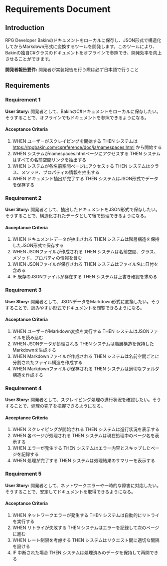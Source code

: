 # Requirements Document

## Introduction

RPG Developer Bakinのドキュメントをローカルに保存し、JSON形式で構造化してからMarkdown形式に変換するツールを開発します。このツールにより、Bakinの独自C#クラスのドキュメントをオフラインで参照でき、開発効率を向上させることができます。

**開発者報告要件:** 開発者が実装報告を行う際は必ず日本語で行うこと

## Requirements

### Requirement 1

**User Story:** 開発者として、BakinのC#ドキュメントをローカルに保存したい。そうすることで、オフラインでもドキュメントを参照できるようになる。

#### Acceptance Criteria

1. WHEN ユーザーがスクレイピングを開始する THEN システムは https://rpgbakin.com/csreference/doc/ja/namespaces.html から開始する
2. WHEN システムがnamespaces.htmlページにアクセスする THEN システムはすべての名前空間リンクを抽出する
3. WHEN システムが各名前空間ページにアクセスする THEN システムはクラス、メソッド、プロパティの情報を抽出する
4. WHEN ドキュメント抽出が完了する THEN システムはJSON形式でデータを保存する

### Requirement 2

**User Story:** 開発者として、抽出したドキュメントをJSON形式で保存したい。そうすることで、構造化されたデータとして後で処理できるようになる。

#### Acceptance Criteria

1. WHEN ドキュメントデータが抽出される THEN システムは階層構造を保持したJSON形式で保存する
2. WHEN JSONファイルが作成される THEN システムは名前空間、クラス、メソッド、プロパティの情報を含む
3. WHEN JSONファイルが保存される THEN システムはファイル名に日付を含める
4. IF 既存のJSONファイルが存在する THEN システムは上書き確認を求める

### Requirement 3

**User Story:** 開発者として、JSONデータをMarkdown形式に変換したい。そうすることで、読みやすい形式でドキュメントを閲覧できるようになる。

#### Acceptance Criteria

1. WHEN ユーザーがMarkdown変換を実行する THEN システムはJSONファイルを読み込む
2. WHEN JSONデータが処理される THEN システムは階層構造を保持したMarkdownを生成する
3. WHEN Markdownファイルが作成される THEN システムは名前空間ごとに分割されたファイル構造を作成する
4. WHEN Markdownファイルが保存される THEN システムは適切なフォルダ構造を作成する

### Requirement 4

**User Story:** 開発者として、スクレイピング処理の進行状況を確認したい。そうすることで、処理の完了を把握できるようになる。

#### Acceptance Criteria

1. WHEN スクレイピングが開始される THEN システムは進行状況を表示する
2. WHEN 各ページが処理される THEN システムは現在処理中のページ名を表示する
3. WHEN エラーが発生する THEN システムはエラー内容とスキップしたページを記録する
4. WHEN 処理が完了する THEN システムは処理結果のサマリーを表示する

### Requirement 5

**User Story:** 開発者として、ネットワークエラーや一時的な障害に対応したい。そうすることで、安定してドキュメントを取得できるようになる。

#### Acceptance Criteria

1. WHEN ネットワークエラーが発生する THEN システムは自動的にリトライを実行する
2. WHEN リトライが失敗する THEN システムはエラーを記録して次のページに進む
3. WHEN レート制限を考慮する THEN システムはリクエスト間に適切な間隔を設ける
4. IF 中断された場合 THEN システムは処理済みのデータを保持して再開できる